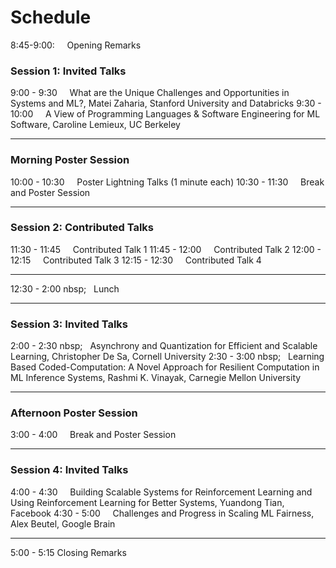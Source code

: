 # Schedule 

8:45-9:00: &nbsp;&nbsp;&nbsp; Opening Remarks

### Session 1: Invited Talks
9:00 - 9:30 &nbsp;&nbsp;&nbsp;     What are the Unique Challenges and Opportunities in Systems and ML?, Matei Zaharia, Stanford University and Databricks
9:30 - 10:00 &nbsp;&nbsp;&nbsp;    A View of Programming Languages & Software Engineering for ML Software, Caroline Lemieux, UC Berkeley

---

### Morning Poster Session
10:00 - 10:30 &nbsp;&nbsp;&nbsp;    Poster Lightning Talks (1 minute each)
10:30 - 11:30 &nbsp;&nbsp;&nbsp;    Break and Poster Session

---

### Session 2: Contributed Talks
11:30 - 11:45 &nbsp;&nbsp;&nbsp;    Contributed Talk 1
11:45 - 12:00 &nbsp;&nbsp;&nbsp;    Contributed Talk 2
12:00 - 12:15 &nbsp;&nbsp;&nbsp;    Contributed Talk 3
12:15 - 12:30 &nbsp;&nbsp;&nbsp;    Contributed Talk 4

---

12:30 - 2:00 nbsp;&nbsp;&nbsp;      Lunch

---

### Session 3: Invited Talks
2:00 - 2:30 nbsp;&nbsp;&nbsp;     Asynchrony and Quantization for Efficient and Scalable Learning, Christopher De Sa, Cornell University
2:30 - 3:00 nbsp;&nbsp;&nbsp;     Learning Based Coded-Computation: A Novel Approach for Resilient Computation in ML Inference Systems, Rashmi K. Vinayak, Carnegie Mellon University

---

### Afternoon Poster Session
3:00 - 4:00 &nbsp;&nbsp;&nbsp;    Break and Poster Session

---

### Session 4: Invited Talks
4:00 - 4:30 &nbsp;&nbsp;&nbsp;    Building Scalable Systems for Reinforcement Learning and Using Reinforcement Learning for Better Systems, Yuandong Tian, Facebook
4:30 - 5:00 &nbsp;&nbsp;&nbsp;    Challenges and Progress in Scaling ML Fairness, Alex Beutel, Google Brain

---

5:00 - 5:15 Closing Remarks
